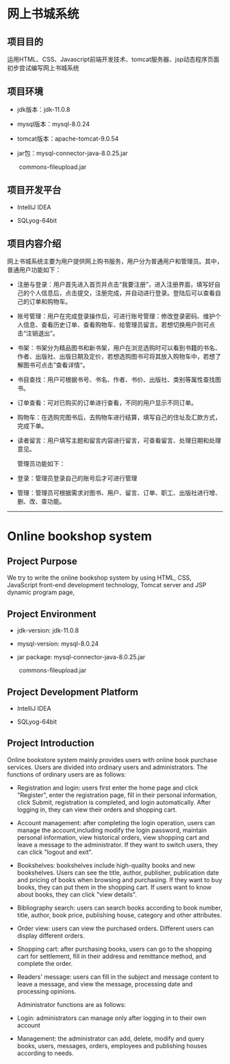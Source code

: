 # 网上书城系统

## 项目目的

运用HTML、CSS、Javascript前端开发技术、tomcat服务器、jsp动态程序页面初步尝试编写网上书城系统

## 项目环境

- jdk版本：jdk-11.0.8

- mysql版本：mysql-8.0.24

- tomcat版本：apache-tomcat-9.0.54

- jar包：mysql-connector-java-8.0.25.jar

  ​           commons-fileupload.jar

## 项目开发平台

- IntelliJ IDEA

- SQLyog-64bit

## 项目内容介绍

​    网上书城系统主要为用户提供网上购书服务，用户分为普通用户和管理员。其中，普通用户功能如下：

- 注册与登录：用户首先进入首页并点击“我要注册”，进入注册界面，填写好自己的个人信息后，点击提交，注册完成，并自动进行登录。登陆后可以查看自己的订单和购物车。

- 账号管理：用户在完成登录操作后，可进行账号管理：修改登录密码、维护个人信息、查看历史订单、查看购物车、给管理员留言。若想切换用户则可点击“注销退出”。

- 书架：书架分为精品图书和新书架，用户在浏览选购时可以看到书籍的书名、作者、出版社、出版日期及定价，若想选购图书可将其放入购物车中，若想了解图书可点击”查看详情“。

- 书目查找：用户可根据书号、书名、作者、书价、出版社、类别等属性查找图书。

- 订单查看：可对已购买的订单进行查看，不同的用户显示不同订单。

- 购物车：在选购完图书后，去购物车进行结算，填写自己的住址及汇款方式，完成下单。

- 读者留言：用户填写主题和留言内容进行留言，可查看留言、处理日期和处理意见。

  

  管理员功能如下：

- 登录：管理员登录自己的账号后才可进行管理

- 管理：管理员可根据需求对图书、用户、留言、订单、职工、出版社进行增、删、改、查功能。

  

---

# Online bookshop system

##  Project Purpose

We try to write the online bookshop system by using HTML, CSS, JavaScript front-end development technology, Tomcat server and JSP dynamic program page, 

##  Project Environment

- jdk-version:  jdk-11.0.8

- mysql-version:  mysql-8.0.24

- jar package:  mysql-connector-java-8.0.25.jar

  ​					    commons-fileupload.jar

## Project Development Platform

- IntelliJ IDEA

- SQLyog-64bit

## Project  Introduction

Online bookstore system mainly provides users with online book purchase services. Users are divided into ordinary users and administrators. The functions of ordinary users are as follows:

- Registration and login: users first enter the home page and click "Register", enter the registration page, fill in their personal information, click Submit, registration is completed, and login automatically. After logging in, they can view their orders and shopping cart.

- Account management: after completing the login operation, users can manage the account,including modify the login password, maintain personal information, view historical orders, view shopping cart and leave a message to the administrator. If they want to switch users, they can click "logout and exit".

- Bookshelves: bookshelves include high-quality books and new bookshelves. Users can see the title, author, publisher, publication date and pricing of books when browsing and purchasing. If they want to buy books, they can put them in the shopping cart. If users want to know about books, they can click "view details".

- Bibliography search: users can search books according to book number, title, author, book price, publishing house, category and other attributes.

- Order view: users can view the purchased orders. Different users can display different orders.

- Shopping cart: after purchasing books, users can go to the shopping cart for settlement, fill in their address and remittance method, and complete the order.

- Readers' message: users can fill in the subject and message content to leave a message, and view the message, processing date and processing opinions.

  

  Administrator functions are as follows:

- Login: administrators can manage only after logging in to their own account

- Management: the administrator can add, delete, modify and query books, users, messages, orders, employees and publishing houses according to needs.





